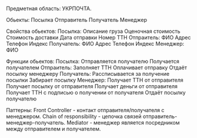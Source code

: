 Предметная область: УКРПОЧТА.

  Обьекты:
    Посылка
    Отправитель
    Получатель
    Менеджер

  Свойства обьектов:
    Посылка:
      Описание груза
      Оценочная стоимость
      Стоимость доставки
      Дата отправки
      Номер ТТН
    Отпраитель:
      ФИО
      Адрес
      Телефон
      Индекс
    Получатель:
      ФИО
      Адрес
      Телефон
      Индекс
    Менеджер:
      ФИО

  Функции обьектов:
    Посылка:
      Отправляется получателю
      Получается получателем
    Отпраитель:
      Заполняет ТТН
      Оплачивает отправку
      Отдаёт посылку менеджеру
    Получатель:
      Рассписывается за получение посылки
      Забирает посылку
    Менеджер:
      Получает ТТН от отправителя
      Получает посылку от отправителя
      Получает деньги от отправителя
      Получает ТТН с подписью о получении от получателя
      Отдаёт посылку получателю
  
  Паттерны:
    Front Controller - контакт отправителя/получателя с менеджером.
    Chain of responsibility - цепочка связей отправитель-менеджер-получатель.
    Mediator - менеджер является посредником между отправителем и получателем.
